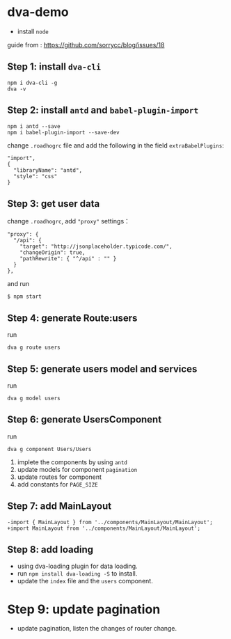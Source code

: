 # dva-demo
- install `node`

guide from : https://github.com/sorrycc/blog/issues/18

## Step 1: install `dva-cli`
```
npm i dva-cli -g
dva -v
```

## Step 2: install `antd` and `babel-plugin-import`
```
npm i antd --save
npm i babel-plugin-import --save-dev
```

change `.roadhogrc` file and add the following in the field `extraBabelPlugins`:
```
"import",
{
  "libraryName": "antd",
  "style": "css"
}
```

## Step 3: get user data

change `.roadhogrc`, add `"proxy"` settings：
```
"proxy": {
  "/api": {
    "target": "http://jsonplaceholder.typicode.com/",
    "changeOrigin": true,
    "pathRewrite": { "^/api" : "" }
  }
},
```
and run
```
$ npm start
```

## Step 4: generate Route:users
run
```
dva g route users
```

## Step 5: generate users model and services
run
```
dva g model users
```

## Step 6: generate UsersComponent
run
```
dva g component Users/Users
```

1. implete the components by using `antd`
1. update models for component `pagination`
1. update routes for component
1. add constants for `PAGE_SIZE`

## Step 7: add MainLayout
```
-import { MainLayout } from '../components/MainLayout/MainLayout';
+import MainLayout from '../components/MainLayout/MainLayout';
```

## Step 8: add loading
- using dva-loading plugin for data loading.
- run `npm install dva-loading -S` to install.
- update the `index` file and the `users` component.

# Step 9: update pagination
- update pagination, listen the changes of router change.
